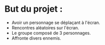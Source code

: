 # But du projet :

- Avoir un personnage se déplaçant à l'écran.
- Rencontres aléatoires sur l'écran.
- Le groupe composé de 3 personnages.
- Affronte divers ennemis.



